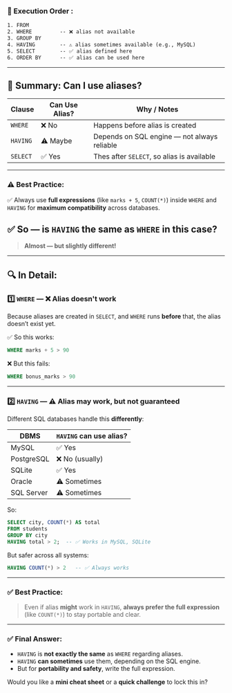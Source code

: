 ### 🔁 Execution Order :

```txt
1. FROM
2. WHERE         -- ❌ alias not available
3. GROUP BY
4. HAVING        -- ⚠️ alias sometimes available (e.g., MySQL)
5. SELECT        -- ✅ alias defined here
6. ORDER BY      -- ✅ alias can be used here
```

---

## 🧠 Summary: Can I use aliases?

| Clause     | Can Use Alias? | Why / Notes                                 |
| ---------- | -------------- | ------------------------------------------- |
| `WHERE`    | ❌ No           | Happens before alias is created             |
| `HAVING`   | ⚠️ Maybe       | Depends on SQL engine — not always reliable |
| `SELECT`   | ✅ Yes          | Thes after `SELECT`, so alias is available |

---

### ⚠️ Best Practice:

✅ Always use **full expressions** (like `marks + 5`, `COUNT(*)`) inside `WHERE` and `HAVING` for **maximum compatibility** across databases.



## ✅ So — is `HAVING` the same as `WHERE` in this case?

> **Almost — but slightly different!**

---

## 🔍 In Detail:

### 1️⃣ `WHERE` — ❌ Alias doesn't work

Because aliases are created in `SELECT`, and `WHERE` runs **before** that, the alias doesn’t exist yet.

✅ So this works:

```sql
WHERE marks + 5 > 90
```

❌ But this fails:

```sql
WHERE bonus_marks > 90
```

---

### 2️⃣ `HAVING` — ⚠️ Alias **may** work, but not guaranteed

Different SQL databases handle this **differently**:

| DBMS       | `HAVING` can use alias? |
| ---------- | ----------------------- |
| MySQL      | ✅ Yes                   |
| PostgreSQL | ❌ No (usually)          |
| SQLite     | ✅ Yes                   |
| Oracle     | ⚠️ Sometimes            |
| SQL Server | ⚠️ Sometimes            |

So:

```sql
SELECT city, COUNT(*) AS total
FROM students
GROUP BY city
HAVING total > 2;  -- ✅ Works in MySQL, SQLite
```

But safer across all systems:

```sql
HAVING COUNT(*) > 2   -- ✅ Always works
```

---

### ✅ Best Practice:

> Even if alias **might** work in `HAVING`, **always prefer the full expression** (like `COUNT(*)`) to stay portable and clear.

---

### ✅ Final Answer:

* `HAVING` is **not exactly the same** as `WHERE` regarding aliases.
* `HAVING` **can sometimes** use them, depending on the SQL engine.
* But for **portability and safety**, write the full expression.

Would you like a **mini cheat sheet** or a **quick challenge** to lock this in?
